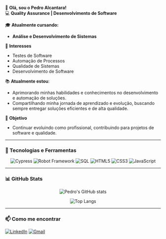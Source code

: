 👋 **Olá, sou o Pedro Alcantara!**  
💻 **Quality Assurance | Desenvolvimento de Software**  

🎓 **Atualmente cursando:**  
- **Análise e Desenvolvimento de Sistemas**

🎯 **Interesses**  
- Testes de Software  
- Automação de Processos  
- Qualidade de Sistemas  
- Desenvolvimento de Software

📚 **Atualmente estou**:  
- Aprimorando minhas habilidades e conhecimentos no desenvolvimento e automação de soluções.  
- Compartilhando minha jornada de aprendizado e evolução, buscando sempre entregar soluções eficientes e de alta qualidade.

🚀 **Objetivo**  
- Continuar evoluindo como profissional, contribuindo para projetos de software e qualidade.

---

### 🔧 Tecnologias e Ferramentas
<div align="center">
  
![Cypress](https://img.shields.io/badge/Cypress-17202C?style=for-the-badge&logo=cypress&logoColor=white)
![Robot Framework](https://img.shields.io/badge/Robot_Framework-000000?style=for-the-badge&logo=robotframework&logoColor=white)
![SQL](https://img.shields.io/badge/SQL-4479A1?style=for-the-badge&logo=mysql&logoColor=white)
![HTML5](https://img.shields.io/badge/HTML5-E34F26?style=for-the-badge&logo=html5&logoColor=white)
![CSS3](https://img.shields.io/badge/CSS3-1572B6?style=for-the-badge&logo=css3&logoColor=white)
![JavaScript](https://img.shields.io/badge/JavaScript-F7DF1E?style=for-the-badge&logo=javascript&logoColor=black)

</div>

---

### 📊 GitHub Stats
<div align="center">
  
![Pedro's GitHub stats](https://github-readme-stats.vercel.app/api?username=Pedroj75&show_icons=true&theme=tokyonight)
  
![Top Langs](https://github-readme-stats.vercel.app/api/top-langs/?username=Pedroj75&layout=compact&theme=tokyonight)

</div>

---

### 📫 Como me encontrar
[![LinkedIn](https://img.shields.io/badge/LinkedIn-blue?style=for-the-badge&logo=linkedin)](https://www.linkedin.com/in/pedro-alcantara-jj)
[![Gmail](https://img.shields.io/badge/Email-D14836?style=for-the-badge&logo=gmail&logoColor=white)](mailto:pedroj.75@outlook.com)
